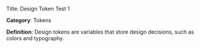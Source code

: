 Title: Design Token Test 1

**Category**: Tokens

**Definition**: Design tokens are variables that store design decisions, such as colors and typography.
